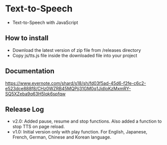 # Text-to-Speech
- Text-to-Speech with JavaScript

## How to install
- Download the latest version of zip file from /releases directory
- Copy js/tts.js file inside the downloaded file into your project

## Documentation
https://www.evernote.com/shard/s18/sh/fd03f5ad-45d6-f2fe-c6c2-e523dce888f8/CHz0WZRB45MQPjj31GM0q1JidloKzMxmRY-SQ5XZeba9q63H5lqk6spfqw

## Release Log
- v2.0: Added pause, resume and stop functions. Also added a function to stop TTS on page reload.
- v1.0: Initial version only with play function. For English, Japanese, French, German, Chinese and Korean language.
